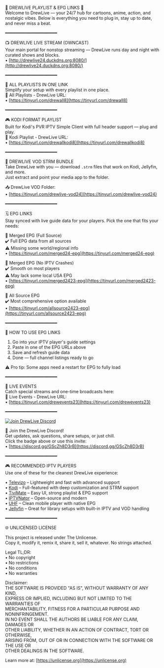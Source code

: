 🌟 DREWLIVE PLAYLIST & EPG LINKS 🌟  
Welcome to DrewLive — your 24/7 hub for cartoons, anime, action, and nostalgic vibes. Below is everything you need to plug in, stay up to date, and never miss a beat.

━━━━━━━━━━━━━━━━━━━━

📺 DREWLIVE LIVE STREAM (OWNCAST)  
Your main portal for nonstop streaming — DrewLive runs day and night with curated shows and blocks.  
• [http://drewlive24.duckdns.org:8080/](http://drewlive24.duckdns.org:8080/)

━━━━━━━━━━━━━━━━━━━━

📂 ALL PLAYLISTS IN ONE LINK  
Simplify your setup with every playlist in one place.  
🔗 All Playlists - DrewLive URL:  
• [https://tinyurl.com/drewall8](https://tinyurl.com/drewall8)  

━━━━━━━━━━━━━━━━━━━━

🎮 KODI FORMAT PLAYLIST  
Built for Kodi's PVR IPTV Simple Client with full header support — plug and play.  
🔗 Kodi Playlist - DrewLive URL:  
• [https://tinyurl.com/drewallkodi8](https://tinyurl.com/drewallkodi8)  

━━━━━━━━━━━━━━━━━━━━

📂 DREWLIVE VOD STRM BUNDLE  
Take DrewLive with you — download `.strm` files that work on Kodi, Jellyfin, and more.  
Just extract and point your media app to the folder.  

📥 DrewLive VOD Folder:  
• [https://tinyurl.com/drewlive-vod24](https://tinyurl.com/drewlive-vod24)  

━━━━━━━━━━━━━━━━━━━━

🗓️ EPG LINKS  
Stay synced with live guide data for your players. Pick the one that fits your needs:  

🔗 Merged EPG (Full Source)  
✔️ Full EPG data from all sources  
⚠️ Missing some world/regional info  
• [https://tinyurl.com/merged24-epg](https://tinyurl.com/merged24-epg)  

🔗 Merged EPG (No IPTV Crashes)  
✔️ Smooth on most players  
⚠️ May lack some local USA EPG  
• [https://tinyurl.com/merged2423-epg](https://tinyurl.com/merged2423-epg)  

🔗 All Source EPG  
✔️ Most comprehensive option available  
• [https://tinyurl.com/allsource2423-epg](https://tinyurl.com/allsource2423-epg)  

━━━━━━━━━━━━━━━━━━━━

📡 HOW TO USE EPG LINKS  
1. Go into your IPTV player's guide settings  
2. Paste in one of the EPG URLs above  
3. Save and refresh guide data  
4. Done — full channel listings ready to go  

⚠️ Pro tip: Some apps need a restart for EPG to fully load  

━━━━━━━━━━━━━━━━━━━━

🎥 LIVE EVENTS  
Catch special streams and one-time broadcasts here:  
🔗 Live Events - DrewLive URL:  
• [https://tinyurl.com/drewevents23](https://tinyurl.com/drewevents23)  

━━━━━━━━━━━━━━━━━━━━

[![Join DrewLive Discord](https://i.imgur.com/UPsQU4m.png)](https://discord.gg/GScZh8D3rB)  

👥 Join the DrewLive Discord!  
Get updates, ask questions, share setups, or just chill.  
Click the badge above or use this invite:  
• [https://discord.gg/GScZh8D3rB](https://discord.gg/GScZh8D3rB)  

━━━━━━━━━━━━━━━━━━━━

🎮 RECOMMENDED IPTV PLAYERS  
Use one of these for the cleanest DrewLive experience:  

• [Televizo](https://televizo.net/) – Lightweight and fast with advanced support  
• [Kodi](https://kodi.tv/) – Full-featured with deep customization and STRM support  
• [TiviMate](https://tivimate.com/) – Easy UI, strong playlist & EPG support  
• [IPTVNator](https://github.com/4gray/iptvnator/releases/tag/v0.16.0) – Open-source and modern  
• [UHF](https://www.uhfapp.com/) – Clean mobile player with native EPG  
• [Jellyfin](https://jellyfin.org/) – Great for library setups with built-in IPTV and VOD handling  

━━━━━━━━━━━━━━━━━━━━

🌐 UNLICENSED LICENSE  

This project is released under The Unlicense.  
Copy it, modify it, remix it, share it, sell it, whatever. No strings attached.

Legal TL;DR:  
• No copyright  
• No restrictions  
• No conditions  
• No warranties  

Disclaimer:  
THE SOFTWARE IS PROVIDED "AS IS", WITHOUT WARRANTY OF ANY KIND,  
EXPRESS OR IMPLIED, INCLUDING BUT NOT LIMITED TO THE WARRANTIES OF  
MERCHANTABILITY, FITNESS FOR A PARTICULAR PURPOSE AND NONINFRINGEMENT.  
IN NO EVENT SHALL THE AUTHORS BE LIABLE FOR ANY CLAIM, DAMAGES OR  
OTHER LIABILITY, WHETHER IN AN ACTION OF CONTRACT, TORT OR OTHERWISE,  
ARISING FROM, OUT OF OR IN CONNECTION WITH THE SOFTWARE OR THE USE OR  
OTHER DEALINGS IN THE SOFTWARE.  

Learn more at: [https://unlicense.org](https://unlicense.org)  